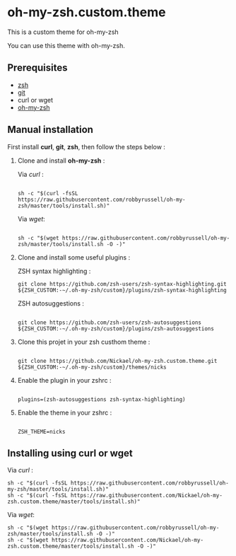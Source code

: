# oh-my-zsh.custom.theme

This is a custom theme for oh-my-zsh

You can use this theme with oh-my-zsh.

## Prerequisites

* [zsh](https://github.com/robbyrussell/oh-my-zsh/wiki/Installing-ZSH)
* [git](https://git-scm.com/book/en/v2/Getting-Started-Installing-Git)
* curl or wget
* [oh-my-zsh](https://github.com/robbyrussell/oh-my-zsh)

## Manual installation

First install **curl**, **git**, **zsh**, then follow the steps below :

1. Clone and install **oh-my-zsh** :

    Via *curl* :

    ```shell

    sh -c "$(curl -fsSL https://raw.githubusercontent.com/robbyrussell/oh-my-zsh/master/tools/install.sh)"

    ```

    Via *wget*:

    ```shell

    sh -c "$(wget https://raw.githubusercontent.com/robbyrussell/oh-my-zsh/master/tools/install.sh -O -)"

    ```

2. Clone and install some useful plugins :

    ZSH syntax highlighting :

    ```shell
    git clone https://github.com/zsh-users/zsh-syntax-highlighting.git ${ZSH_CUSTOM:-~/.oh-my-zsh/custom}/plugins/zsh-syntax-highlighting

    ```

    ZSH autosuggestions :

    ```shell

    git clone https://github.com/zsh-users/zsh-autosuggestions ${ZSH_CUSTOM:-~/.oh-my-zsh/custom}/plugins/zsh-autosuggestions

    ```

3. Clone this projet in your zsh custhom theme :

    ```shell

    git clone https://github.com/Nickael/oh-my-zsh.custom.theme.git ${ZSH_CUSTOM:-~/.oh-my-zsh/custom}/themes/nicks

    ```

4. Enable the plugin in your zshrc :

    ```shell

    plugins=(zsh-autosuggestions zsh-syntax-highlighting)

    ```

5. Enable the theme in your zshrc :

    ```shell

    ZSH_THEME=nicks

    ```

## Installing using curl or wget

Via *curl* :

```shell
sh -c "$(curl -fsSL https://raw.githubusercontent.com/robbyrussell/oh-my-zsh/master/tools/install.sh)"
sh -c "$(curl -fsSL https://raw.githubusercontent.com/Nickael/oh-my-zsh.custom.theme/master/tools/install.sh)"
```

Via *wget*:

```shell
sh -c "$(wget https://raw.githubusercontent.com/robbyrussell/oh-my-zsh/master/tools/install.sh -O -)"
sh -c "$(wget https://raw.githubusercontent.com/Nickael/oh-my-zsh.custom.theme/master/tools/install.sh -O -)"
```
